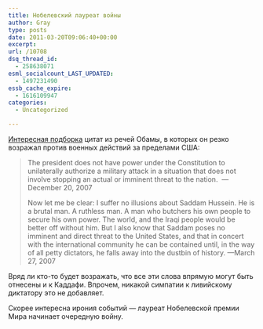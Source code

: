 ```yaml
---
title: Нобелевский лауреат войны
author: Gray
type: posts
date: 2011-03-20T09:06:40+00:00
excerpt:
url: /10708
dsq_thread_id:
  - 258638071
esml_socialcount_LAST_UPDATED:
  - 1497231490
essb_cache_expire:
  - 1616109947
categories:
  - Uncategorized

---
```








[Интересная подборка][1] цитат из речей Обамы, в которых он резко возражал против военных действий за пределами США:

> The president does not have power under the Constitution to unilaterally authorize a military attack in a situation that does not involve stopping an actual or imminent threat to the nation.  —December 20, 2007
> 
> Now let me be clear: I suffer no illusions about Saddam Hussein. He is a brutal man. A ruthless man. A man who butchers his own people to secure his own power. The world, and the Iraqi people would be better off without him. But I also know that Saddam poses no imminent and direct threat to the United States, and that in concert with the international community he can be contained until, in the way of all petty dictators, he falls away into the dustbin of history. —March 27, 2007

Вряд ли кто-то будет возражать, что все эти слова впрямую могут быть отнесены и к Каддафи. Впрочем, никакой симпатии к ливийскому диктатору это не добавляет.

Скорее интересна ирония событий — лауреат Нобелевской премии Мира начинает очередную войну.

 [1]: http://ricochet.com/main-feed/Nobel-Peace-Prize-Winner-Enters-Third-War